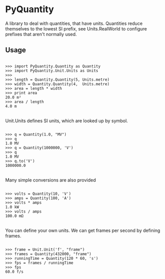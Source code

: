 # PyQuantity
A library to deal with quantities, that have units. Quantities reduce themselves to the lowest SI prefix, see
Units.RealWorld to configure prefixes that aren't normally used.

## Usage
<pre>
<code lang=python>
>>> import PyQuantity.Quantity as Quantity
>>> import PyQuantity.Unit.Units as Units 
>>> 
>>> length = Quantity.Quantity(5, Units.metre)
>>> width = Quantity.Quantity(4,  Units.metre)
>>> area = length * width
>>> print area
20.0 m²
>>> area / length
4.0 m
</code>
</pre>
Unit.Units defines SI units, which are looked up by symbol.

<pre>
<code lang=python>
>>> q = Quantity(1.0, "MV")
>>> q
1.0 MV
>>> q = Quantity(1000000, 'V')
>>> q
1.0 MV
>>> q.to('V')
1000000.0
</code>
</pre>
Many simple conversions are also provided

<pre>
<code lang=python>
>>> volts = Quantity(10, 'V')
>>> amps = Quantity(100, 'A')
>>> volts * amps
1.0 kW
>>> volts / amps
100.0 mΩ
</code>
</pre>
You can define your own units. We can get frames per second by defining frames.

<pre>
<code lang=python>
>>> frame = Unit.Unit('f', "frame")
>>> frames = Quantity(432000, "frame")
>>> runningTime = Quantity(120 * 60, 's')
>>> fps = frames / runningTime
>>> fps
60.0 f/s
</code>
</pre>
